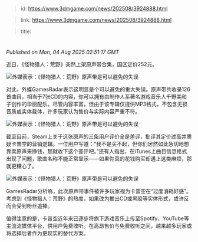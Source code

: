 > id: https://www.3dmgame.com/news/202508/3924888.html

> link: https://www.3dmgame.com/news/202508/3924888.html

> title: 

# 
_Published on Mon, 04 Aug 2025 02:51:17 GMT_

近日，《怪物猎人：荒野》突然上架原声带合集，国区定价252元。

![外媒表示：《怪物猎人：荒野》原声带是可以避免的失误](https://img.3dmgame.com/uploads/images/news/20250804/1754276600_265599.png)

对此，外媒GamesRadar表示这明显是个可以避免的重大失误。原声带共收录126首曲目，相当于7张CD的内容，你可以拥有由制作人系著名游戏音乐人千野美和子创作的华丽配乐。尽管内容丰富，但由于该专辑仅提供MP3格式，不包含无损音质或实体载体，许多玩家认为售价与实际内容严重不符。

![外媒表示：《怪物猎人：荒野》原声带是可以避免的失误](https://img.3dmgame.com/uploads/images/news/20250804/1754276613_143340.webp)

截至目前，Steam上关于这张原声的三条用户评价全是差评，批评其定价过高并质疑卡普空的营销逻辑。一位用户写道：“我不是买不起，但你们居然如此急切地想靠卖原声来挣钱，那就收下这个差评吧。”还有人指出，在iTunes上曲目信息格式出现了问题，歌曲名称不能正常显示——如果你真的花钱购买却遇上这类麻烦，那就更糟心了。

![外媒表示：《怪物猎人：荒野》原声带是可以避免的失误](https://img.3dmgame.com/uploads/images/news/20250804/1754276621_693746.png)

GamesRadar分析称，此次原声带事件被许多玩家视为卡普空在“过度消耗好感”。考虑到《怪物猎人：荒野》的热度，如果改为推出CD或黑胶等实体形式，或许反而会受到粉丝追捧。

值得注意的是，卡普空近年来已逐步将旗下游戏音乐上传至Spotify、YouTube等主流流媒体平台，供用户免费收听。在高昂售价与免费收听之间，越来越多玩家或将选择后者作为更现实的替代方案。
